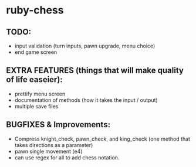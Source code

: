 # ruby-chess

## TODO:
- input validation (turn inputs, pawn upgrade, menu choice)
- end game screen

## EXTRA FEATURES (things that will make quality of life easeier):
- prettify menu screen
- documentation of methods (how it takes the input / output)
- multiple save files

## BUGFIXES & Improvements:
- Compress knight_check, pawn_check, and king_check
(one method that takes directions as a parameter)
- pawn single movement (e4)
- can use regex for all to add chess notation.
